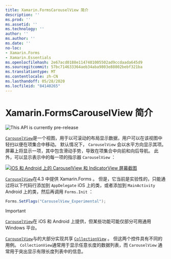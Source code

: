 ```yaml
---
title: Xamarin.FormsCarouselView 简介
description: ''
ms.prod: ''
ms.assetid: ''
ms.technology: ''
author: ''
ms.author: ''
ms.date: ''
no-loc:
- Xamarin.Forms
- Xamarin.Essentials
ms.openlocfilehash: 2e67acd0188e1147481005502ad9ccdaada645d9
ms.sourcegitcommit: 57bc714633364aeb34aba9803e88802bebf321ba
ms.translationtype: MT
ms.contentlocale: zh-CN
ms.lasthandoff: 05/28/2020
ms.locfileid: "84140265"
---
```

# <a name="xamarinforms-carouselview-introduction"></a>Xamarin.FormsCarouselView 简介

![](~/media/shared/preview.png "This API is currently pre-release")

[`CarouselView`](xref:Xamarin.Forms.CarouselView)是一个视图，用于以可滚动的布局显示数据，用户可以在该视图中轻扫以便在项集合中移动。 默认情况下， `CarouselView` 会以水平方向显示其项。 屏幕上将显示一项，其中包含滑动手势，导致在项集合中向前和向后导航。 此外，可以显示表示中的每一项的指示器 `CarouselView` ：

[![IOS 和 Android 上的 CarouselView 和 IndicatorView 屏幕截图](populate-data-images/indicators.png "IndicatorView 圆圈")](populate-data-images/indicators-large.png#lightbox "IndicatorView 圆圈")

[`CarouselView`](xref:Xamarin.Forms.CarouselView)在4.3 中提供 Xamarin.Forms 。 但是，它当前是实验性的，只能通过将以下代码行添加到 `AppDelegate` iOS 上的类，或者添加到 `MainActivity` Android 上的类，然后再调用 `Forms.Init` ：

```csharp
Forms.SetFlags("CarouselView_Experimental");
```

> [!IMPORTANT]
> [`CarouselView`](xref:Xamarin.Forms.CarouselView)在 iOS 和 Android 上提供，但某些功能可能仅部分可用通用 Windows 平台。

[`CarouselView`](xref:Xamarin.Forms.CarouselView)与的大部分实现共享 [`CollectionView`](xref:Xamarin.Forms.CollectionView) 。 但这两个控件具有不同的用例。 `CollectionView`通常用于显示任意长度的数据列表，而 `CarouselView` 通常用于突出显示有限长度列表中的信息。
